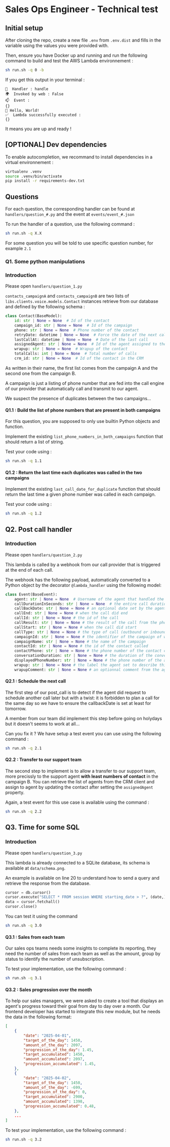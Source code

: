 # Sales Ops Engineer - Technical test

## Initial setup

After cloning the repo, create a new file `.env` from `.env.dist` and fills in the 
variable using the values you were provided with.

Then, ensure you have Docker up and running and run the following command to build and test 
the AWS Lambda environnement :

```bash
sh run.sh -q 0 -b
```

If you get this output in your terminal :

```
🧰  Handler : handle
🌍  Invoked by web : False
📫  Event :
{}
👋 Hello, World!
✅  Lambda successfully executed :
{}
```

It means you are up and ready !

## [OPTIONAL] Dev dependencies

To enable autocompletion, we recommand to install dependencies in a virtual environnement :

```bash
virtualenv .venv
source .venv/bin/activate
pip install -r requirements-dev.txt
```

## Questions

For each question, the corresponding handler can be found at `handlers/question_#.py` and the event at `events/event_#.json`

To run the handler of a question, use the following command :

```bash
sh run.sh -q X.X
```

For some question you will be told to use specific question number, for example `2.1`

### Q1. Some python manipulations

### Introduction

Please open `handlers/question_1.py`

`contacts_campaignA` and `contacts_campaignB` are two lists of `libs.clients.voice.models.Contact` instances retrieve from our database and defined by the following schema :

```python
class Contact(BaseModel):
    id: str | None = None  # Id of the contact
    campaign_id: str | None = None  # Id of the campaign
    phone: str | None = None  # Phone number of the contact
    retryDate: datetime | None = None  # Force the date of the next call
    lastCallAt: datetime | None = None  # Date of the last call
    assignedAgent: str | None = None  # Id of the agent assigned to the contact
    wrapup: str | None = None  # Wrapup of the contact
    totalCalls: int | None = None  # Total number of calls
    crm_id: str | None = None  # Id of the contact in the CRM

```

As written in their name, the first list comes from the campaign A and the second one from the campaign B.

A campaign is just a listing of phone number that are fed into the call engine of our provider that automatically 
call and transmit to our agent.

We suspect the presence of duplicates between the two campaigns...

#### Q1.1 : Build the list of phone numbers that are present in both campaigns

For this question, you are supposed to only use builtin Python objects and function.

Implement the existing `list_phone_numbers_in_both_campaigns` function that should return a list of string.

Test your code using :

```bash
sh run.sh -q 1.1
```

#### Q1.2 : Return the last time each duplicates was called in the two campaigns

Implement the existing `last_call_date_for_duplicate` function that should return the last time a given phone 
number was called in each campaign.

Test your code using :

```bash
sh run.sh -q 1.2
```

## Q2. Post call handler

### Introduction

Please open `handlers/question_2.py`

This lambda is called by a webhook from our call provider that is triggered at the end of each call.

The webhook has the following payload, automatically converted to a Python object by the decorator `@lambda_handler` 
using the following model:

```python
class Event(BaseEvent):
    agent: str | None = None  # Username of the agent that handled the call
    callDurationInSeconds: str | None = None  # the entire call duration
    callBackDate: str | None = None # an optional date set by the agent to request a new call on a given date
    callEnd: str | None = None # when the call did end
    callId: str | None = None # the id of the call
    callResult: str | None = None # the result of the call from the phone system perspective
    callStart: str | None = None # when the call did start
    callType: str | None = None # the type of call (outbound or inbound)
    campaignId: str | None = None # the identifier of the campaign of which the contact is a part
    campaignName: str | None = None # the name of the campaign
    contactId: str | None = None # the id of the contact called
    contactPhone: str | None = None # the phone number of the contact called
    conversationDuration: str | None = None # the duration of the conversation (excluded ringing or SVI time)
    displayedPhoneNumber: str | None = None # the phone number of the agent 
    wrapup: str | None = None # the label the agent set to describe this call
    wrapupComment: str | None = None # an optionnal comment from the agent
```

#### Q2.1 : Schedule the next call

The first step of our post_call is to detect if the agent did request to schedule another call later
but with a twist: it is forbidden to plan a call for the same day so we have to ensure the callbackDate
is set at least for tomorrow.

A member from our team did implement this step before going on holydays but it doesn't seems to work at all...

Can you fix it ? We have setup a test event you can use using the following command :

```bash
sh run.sh -q 2.1
```

#### Q2.2 : Transfer to our support team

The second step to implement is to allow a transfer to our support team, more precissly to the support agent 
**with least numbers of contact** in the campaign B.
You can retrieve the list of agents from the CRM client and assign to agent by updating the contact after setting 
the `assignedAgent` property.

Again, a test event for this use case is available using the command : 

```bash
sh run.sh -q 2.2
```

## Q3. Time for some SQL

### Introduction

Please open `handlers/question_3.py`

This lambda is already connected to a SQLite database, its schema is available at `data/schema.png`.

An example is available on line 20 to understand how to send a query and retrieve the response from the database.

```python
cursor = db.cursor()
cursor.execute("SELECT * FROM session WHERE starting_date > ?", (date,))
data = cursor.fetchall()
cursor.close()
```

You can test it using the command

```bash
sh run.sh -q 3.0
```

#### Q3.1 : Sales from each team

Our sales ops teams needs some insights to complete its reporting, they need the number of sales
from each team as well as the amount, group by status to identify the number of unsubscription.

To test your implementation, use the following command :

```bash
sh run.sh -q 3.1
```


#### Q3.2 : Sales progression over the month

To help our sales managers, we were asked to create a tool that displays an agent's progress toward
their goal from day to day over a month. Our frontend developer has started to integrate this new 
module, but he needs the data in the following format:
```json
[
    {
        "date": "2025-04-01",
        "target_of_the_day": 1450,
        "amount_of_the_day": 2097,
        "progression_of_the_day": 1.45,
        "target_accumulated": 1450,
        "amount_accumulated": 2097,
        "progression_accumulated": 1.45,
    },
    {
        "date": "2025-04-02",
        "target_of_the_day": 1450,
        "amount_of_the_day": -699,
        "progression_of_the_day": 0,
        "target_accumulated": 2900,
        "amount_accumulated": 1398,
        "progression_accumulated": 0.48,
    },
    ...
]
```

To test your implementation, use the following command :

```bash
sh run.sh -q 3.2
```
